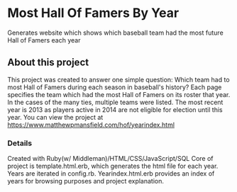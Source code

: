 # Most Hall Of Famers By Year
Generates website which shows which baseball team had the most future Hall of Famers each year

## About this project
This project was created to answer one simple question: Which team had to most Hall of Famers during 
each season in baseball's history? Each page specifies the team which had the most Hall of Famers on its roster that year. In the cases of the many ties, multiple teams were listed. The most recent year is 2013 as players active in 2014 
are not eligible for election until this year. You can view the project at https://www.matthewpmansfield.com/hof/yearindex.html

### Details
Created with Ruby(w/ Middleman)/HTML/CSS/JavaScript/SQL
Core of project is template.html.erb, which generates the html file for each year. Years are iterated in config.rb. 
Yearindex.html.erb provides an index of years for browsing purposes and project explanation. 
